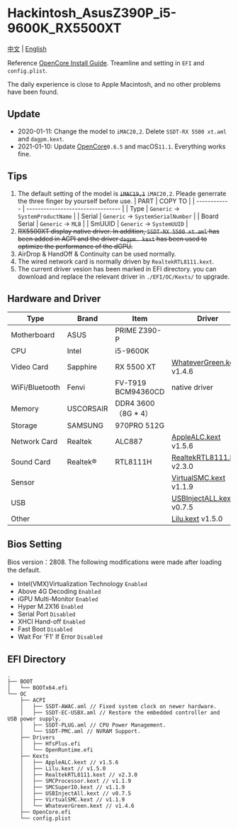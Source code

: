 # Hackintosh_AsusZ390P_i5-9600K_RX5500XT
[中文](https://github.com/vastxie/ASUS-PRIME-Z390-P_i5-9600K_RX5500XT/blob/main/README.md)  | [English](https://github.com/vastxie/ASUS-PRIME-Z390-P_i5-9600K_RX5500XT/blob/main/README-EN.md)

Reference [OpenCore Install Guide](https://dortania.github.io/OpenCore-Install-Guide/). Treamline and setting in `EFI` and `config.plist`.

The daily experience is close to Apple Macintosh, and no other problems have been found.

## Update
+ 2020-01-11: Change the model to `iMAC20,2`. Delete `SSDT-RX 5500 xt.aml` and `dagpm.kext`. 
+ 2021-01-10: Update [OpenCore](https://github.com/acidanthera/OpenCorePkg/releases)`0.6.5` and macOS`11.1`. Everything works fine.

## Tips
1. The default setting of the model is ~~`iMAC19,1`~~ `iMAC20,2`. Pleade generrate the three finger by yourself before use.
   | PART         | COPY TO                           |
   | ------------ | --------------------------------- |
   | Type         | `Generic` -> `SystemProductName`  |
   | Serial       | `Generic` -> `SystemSerialNumber` |
   | Board Serial | `Generic` -> `MLB`                |
   | SmUUID       | `Generic` -> `SystemUUID`         |
2. ~~RX5500XT display native driver. In addition, `SSDT-RX 5500 xt.aml` has been added in ACPI and the driver `dagpm. kext` has been used to optimize the performance of the dGPU.~~
3. AirDrop & HandOff & Continuity can be used normally.
4. The wired network card is normally driven by `RealtekRTL8111.kext`.
5. The current driver vesion has been marked in EFI directory. you can download and replace the relevant driver in `./EFI/OC/Kexts/` to upgrade.

## Hardware and Driver
| Type           | Brand     | Item                | Driver                                                                                  |
| -------------- | --------- | ------------------- | --------------------------------------------------------------------------------------- |
| Motherboard    | ASUS      | PRIME Z390-P        |                                                                                         |
| CPU            | Intel     | i5-9600K            |                                                                                         |
| Video Card     | Sapphire  | RX 5500 XT          | [WhateverGreen.kext](https://github.com/acidanthera/whatevergreen/releases) v1.4.6      |
| WiFi/Bluetooth | Fenvi     | FV-T919 BCM94360CD  | native driver                                                                           |
| Memory         | USCORSAIR | DDR4 3600（8G * 4） |                                                                                         |
| Storage        | SAMSUNG   | 970PRO 512G         |
| Network Card   | Realtek   | ALC887              | [AppleALC.kext](https://github.com/acidanthera/AppleALC/releases) v1.5.6                |
| Sound Card     | Realtek®  | RTL8111H            | [RealtekRTL8111.kext](https://github.com/Mieze/RTL8111_driver_for_OS_X/releases) v2.3.0 |
| Sensor         |           |                     | [VirtualSMC.kext](https://github.com/acidanthera/virtualsmc/releases) v1.1.9            |
| USB            |           |                     | [USBInjectALL.kext](https://github.com/Sniki/OS-X-USB-Inject-All/releases) v0.7.5       |
| Other          |           |                     | [Lilu.kext](https://github.com/acidanthera/Lilu/releases) v1.5.0                        |

## Bios Setting
Bios version：2808.
The following modifications were made after loading the default.
+ Intel(VMX)Virtualization Technology `Enabled`
+ Above 4G Decoding `Enabled`
+ iGPU Multi-Monitor `Enabled`
+ Hyper M.2X16 `Enabled`
+ Serial Port `Disabled`
+ XHCI Hand-off `Enabled`
+ Fast Boot `Disabled`
+ Wait For 'F1' If Error `Disabled`

## EFI Directory
```
.
├── BOOT
│   └── BOOTx64.efi
└── OC
    ├── ACPI
    │   ├── SSDT-AWAC.aml // Fixed system clock on newer hardware.
    │   ├── SSDT-EC-USBX.aml // Restore the embedded controller and USB power supply.
    │   ├── SSDT-PLUG.aml // CPU Power Management.
    │   └── SSDT-PMC.aml // NVRAM Support.
    ├── Drivers
    │   ├── HfsPlus.efi
    │   └── OpenRuntime.efi
    ├── Kexts
    │   ├── AppleALC.kext // v1.5.6
    │   ├── Lilu.kext // v1.5.0
    │   ├── RealtekRTL8111.kext // v2.3.0
    │   ├── SMCProcessor.kext // v1.1.9
    │   ├── SMCSuperIO.kext // v1.1.9
    │   ├── USBInjectAll.kext // v0.7.5
    │   ├── VirtualSMC.kext // v1.1.9
    │   └── WhateverGreen.kext // v1.4.6
    ├── OpenCore.efi
    └── config.plist
```
